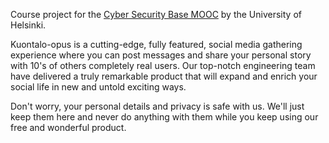 Course project for the [Cyber Security Base MOOC](https://cybersecuritybase.github.io/) by the University of Helsinki.

Kuontalo-opus is a cutting-edge, fully featured, social media gathering experience where you can post messages and share your personal story with 10's of others completely real users. Our top-notch engineering team have delivered a truly remarkable product that will expand and enrich your social life in new and untold exciting ways.

Don't worry, your personal details and privacy is safe with us. We'll just keep them here and never do anything with them while you keep using our free and wonderful product.
